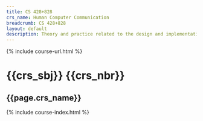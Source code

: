 ```yaml
---
title: CS 428+828
crs_name: Human Computer Communication
breadcrumb: CS 428+828
layout: default
description: Theory and practice related to the design and implementation of usable software and easy-to-learn interfaces. Specific topics will include user-centered design and task analysis; prototyping and the iterative design cycle; interface design and methods of evaluation. 
---
```

{% include course-url.html %}
# {{crs_sbj}} {{crs_nbr}} 
## {{page.crs_name}}

{% include course-index.html %}
